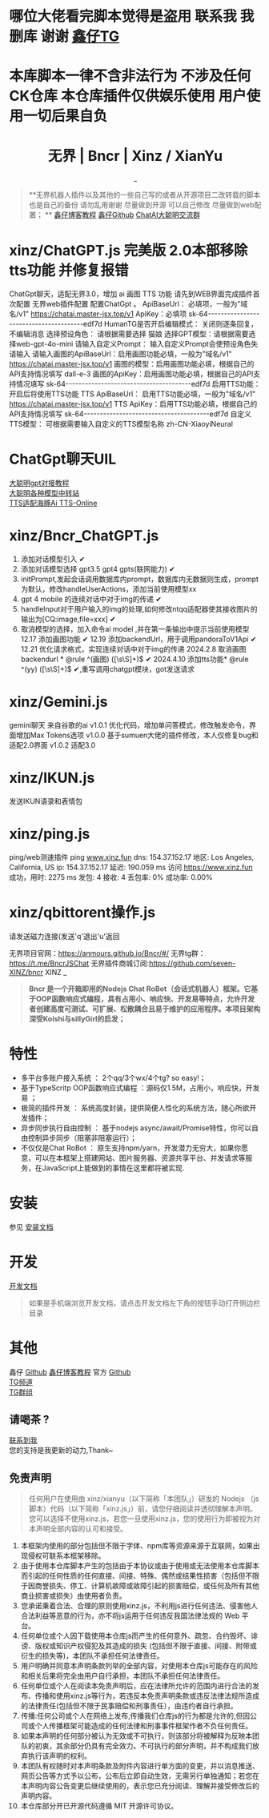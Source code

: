 # 哪位大佬看完脚本觉得是盗用 联系我 我删库 谢谢 [鑫仔TG](https://t.me/xinzfun)
# 本库脚本一律不含非法行为 不涉及任何CK仓库  本仓库插件仅供娱乐使用 用户使用一切后果自负
<h1 align="center">无界 | Bncr | Xinz / XianYu </h1>
<div align="center">
 _
</div>

> **无界机器人插件以及其他的一些自己写的或者从开源项目二改转载的脚本 也是自己的备份 请勿乱用谢谢 尽量做到开源 可以自己修改 尽量做到web配置； ** 
  [鑫仔博客教程](https://www.xinz.fun/archives/1717170773466)
  [鑫仔Github](https://github.com/seven-XINZ/bncr)
> [ChatAI大聪明交流群](https://qm.qq.com/q/6BqfPZ7vXO)
# xinz/ChatGPT.js   完美版 2.0本部移除tts功能 并修复报错 
 ChatGpt聊天，适配无界3.0，增加  ai   画图  TTS 功能  请先到WEB界面完成插件首次配置 无界web插件配置  配置ChatGpt 。
  ApiBaseUrl： 必填项，一般为"域名/v1" 
 https://chatai.master-jsx.top/v1 
  ApiKey：必填项 sk-64---------------------------------------edf7d 
  HumanTG是否开启编辑模式： 关闭则逐条回复，不编辑消息 
 选择预设角色： 请根据需要选择 猫娘 
  选择GPT模型：请根据需要选择web-gpt-4o-mini 
  请输入自定义Prompt： 输入自定义Prompt会使预设角色失 请输入 
  请输入画图的ApiBaseUrl：启用画图功能必填，一般为"域名/v1" 
 https://chatai.master-jsx.top/v1 
  画图的模型：启用画图功能必填，根据自己的API支持情况填写 dall-e-3 
 画图的ApiKey：启用画图功能必填，根据自己的API支持情况填写 
 sk-64---------------------------------------edf7d 
  启用TTS功能： 开启后将使用TTS功能 TTS ApiBaseUrl： 启用TTS功能必填，一般为"域名/v1" 
 https://chatai.master-jsx.top/v1 
  TTS ApiKey：启用TTS功能必填，根据自己的API支持情况填写 
 sk-64---------------------------------------edf7d 
  自定义TTS模型： 可根据需要输入自定义的TTS模型名称 
 zh-CN-XiaoyiNeural 

# ChatGpt聊天UIL
 [大聪明gpt对接教程](https://www.master-jsx.top/docs/ChatNio/introduce)   
 [大聪明各种模型中转站](https://chatai.master-jsx.top/)   
 [TTS适配海豚Ai TTS-Online](https://www.ttson.cn/?source=falPMO)      
 
# xinz/Bncr_ChatGPT.js   
 1. 添加对话模型引入 ✔
 2. 添加对话模型选择 gpt3.5 gpt4 gpts(联网能力) ✔
 3. initPrompt,发起会话调用数据库内prompt，数据库内无数据则生成，prompt为默认，修改handleUserActions，添加当前使用模型xx
 4. gpt 4 mobile 的连续对话中对于img的传递 ✔
 5. handleInput对于用户输入的img的处理,如何修改ntqq适配器使其接收图片的输出为[CQ:image,file=xxx] ✔
 6. 取消模型的选择，加入命令ai model ,并在第一条输出中提示当前使用模型
 12.17 添加画图功能 ✔
 12.19 添加backendUrl，用于调用pandoraToV1Api ✔
 12.21 优化请求格式，实现连续对话中对于img的传递
 2024.2.8 取消画图 backendurl  * @rule ^(画图) ([\s\S]+)$ ✔
 2024.4.10 添加tts功能* @rule ^(yy) ([\s\S]+)$ ✔,重写调用chatgpt模块，got发送请求

# xinz/Gemini.js
 gemini聊天 来自谷歌的ai
 v1.0.1 优化代码，增加单问答模式，修改触发命令，界面增加Max Tokens选项
 v1.0.0 基于sumuen大佬的插件修改，本人仅修复bug和适配2.0界面
 v1.0.2 适配3.0

# xinz/IKUN.js 
 发送IKUN语录和表情包

# xinz/ping.js
 ping/web测速插件
 ping www.xinz.fun
 dns: 154.37.152.17
 地区: Los Angeles, California, US
 ip: 154.37.152.17
 延迟: 190.059 ms
 访问 https://www.xinz.fun 成功，用时: 2275 ms
 发包: 4
 接收: 4
 丢包率: 0%
 成功率: 0.00%

# xinz/qbittorent操作.js
 请发送磁力连接(发送'q'退出'u'返回

无界项目官网：https://anmours.github.io/Bncr/#/
无界tg群：https://t.me/BncrJSChat
无界插件商城订阅:https://github.com/seven-XINZ/bncr  XINZ
_
> **Bncr 是一个开箱即用的Nodejs Chat RoBot（会话式机器人）框架。它基于OOP函数响应式编程，具有占用小、响应快、开发易等特点，允许开发者创建高度可测试、可扩展、松散耦合且易于维护的应用程序。本项目架构深受Koishi与sillyGirl的启发；**
# 特性
* 多平台多账户接入系统 ： 2个qq/3个wx/4个tg? so easy!；
* 基于TypeScritp OOP函数响应式编程 ：源码仅1.5M，占用小，响应快，开发易 ；
* 极简的插件开发 ： 系统高度封装，提供简便人性化的系统方法，随心所欲开发插件；
* 异步同步执行自由控制 ： 基于nodejs async/await/Promise特性，你可以自由控制异步同步（阻塞非阻塞运行）；
* 不仅仅是Chat RoBot ： 原生支持npm/yarn，开发潜力无穷大，如果你愿意，可以在本框架上搭建网站、图片服务器、资源共享平台、并发请求等服务，在JavaScript上能做到的事情在这里都将被实现.

# 安装
参见 [安装文档](/docs/md/init.md)

# 开发

[开发文档](https://anmours.github.io/Bncr)
> 如果是手机端浏览开发文档，请点击开发文档左下角的按钮手动打开侧边栏目录

# 其他


 鑫仔
 [Github](https://github.com/seven-XINZ/bncr)
 [鑫仔博客教程](https://www.xinz.fun/archives/1717170773466) 
 官方
 [Github](https://github.com/Anmours/Bncr)   
 [TG频道](https://t.me/BncrJS)  
 [TG群组](https://t.me/BncrJSChat)  


## 请喝茶 ?
 [联系到我]([https://www.xinz.fun])  
您的支持是我更新的动力,Thank~

## 免责声明

> 任何用户在使用由 xinz/xianyu（以下简称「本团队」）研发的 Nodejs （js脚本）代码（以下简称「xinz.js」）前，请您仔细阅读并透彻理解本声明。您可以选择不使用xinz.js，若您一旦使用xinz.js，您的使用行为即被视为对本声明全部内容的认可和接受。  
1. 本框架内使用的部分包括但不限于字体、npm库等资源来源于互联网，如果出现侵权可联系本框架移除。  
2. 由于使用本仓库脚本产生的包括由于本协议或由于使用或无法使用本仓库脚本而引起的任何性质的任何直接、间接、特殊、偶然或结果性损害（包括但不限于因商誉损失、停工、计算机故障或故障引起的损害赔偿，或任何及所有其他商业损害或损失）由使用者负责。   
3. 您承诺秉着合法、合理的原则使用xinz.js，不利用js进行任何违法、侵害他人合法利益等恶意的行为，亦不将js运用于任何违反我国法律法规的 Web 平台。  
4. 任何单位或个人因下载使用本仓库js而产生的任何意外、疏忽、合约毁坏、诽谤、版权或知识产权侵犯及其造成的损失 (包括但不限于直接、间接、附带或衍生的损失等)，本团队不承担任何法律责任。  
5. 用户明确并同意本声明条款列举的全部内容，对使用本仓库js可能存在的风险和相关后果将完全由用户自行承担，本团队不承担任何法律责任。  
6. 任何单位或个人在阅读本免责声明后，应在法律所允许的范围内进行合法的发布、传播和使用xinz.js等行为，若违反本免责声明条款或违反法律法规所造成的法律责任(包括但不限于民事赔偿和刑事责任），由违约者自行承担。
7. 传播:任何公司或个人在网络上发布,传播我们仓库js的行为都是允许的,但因公司或个人传播框架可能造成的任何法律和刑事事件框架作者不负任何责任。
8. 如果本声明的任何部分被认为无效或不可执行，则该部分将被解释为反映本团队的初衷，其余部分仍具有完全效力。不可执行的部分声明，并不构成我们放弃执行该声明的权利。
9. 本团队有权随时对本声明条款及附件内容进行单方面的变更，并以消息推送、网页公告等方式予以公布，公布后立即自动生效，无需另行单独通知；若您在本声明内容公告变更后继续使用的，表示您已充分阅读、理解并接受修改后的声明内容。
10. 本仓库部分开已开源代码遵循 MIT 开源许可协议。

